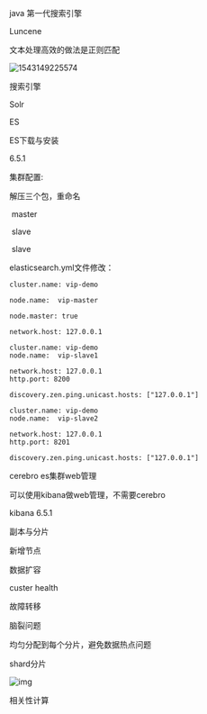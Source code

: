 java 第一代搜索引擎

Luncene



文本处理高效的做法是正则匹配



![1543149225574](C:\Users\boyuan\AppData\Roaming\Typora\typora-user-images\1543149225574.png)

搜索引擎

Solr

ES



ES下载与安装

6.5.1

集群配置:

解压三个包，重命名

​	master

​	slave

​	slave

elasticsearch.yml文件修改：

```
cluster.name: vip-demo

node.name:  vip-master

node.master: true

network.host: 127.0.0.1

```

```
cluster.name: vip-demo
node.name:  vip-slave1

network.host: 127.0.0.1
http.port: 8200

discovery.zen.ping.unicast.hosts: ["127.0.0.1"]
```

```
cluster.name: vip-demo
node.name:  vip-slave2

network.host: 127.0.0.1
http.port: 8201

discovery.zen.ping.unicast.hosts: ["127.0.0.1"]
```



cerebro   es集群web管理

可以使用kibana做web管理，不需要cerebro

kibana  6.5.1   



副本与分片



新增节点



数据扩容



custer health 



故障转移



脑裂问题





均匀分配到每个分片，避免数据热点问题



shard分片



![img](file:///C:\Users\boyuan\AppData\Roaming\Tencent\Users\478201880\QQ\WinTemp\RichOle\GYHUMFIEBY614H$SAK}{J}M.png)







相关性计算